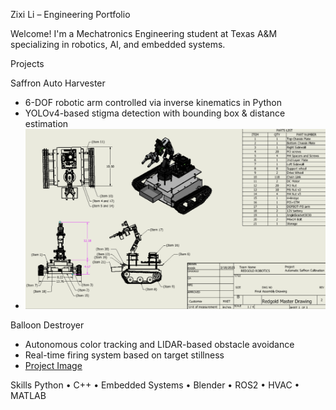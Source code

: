 Zixi Li – Engineering Portfolio

Welcome! I'm a Mechatronics Engineering student at Texas A&M specializing in robotics, AI, and embedded systems.

Projects

Saffron Auto Harvester
- 6-DOF robotic arm controlled via inverse kinematics in Python
- YOLOv4-based stigma detection with bounding box & distance estimation
- ![Saffron Harvester Robot Master Drawing](RedGold_MasterDrawing.png)

Balloon Destroyer
- Autonomous color tracking and LIDAR-based obstacle avoidance
- Real-time firing system based on target stillness
- [Project Image](https://drive.google.com/yourimage)



Skills
Python • C++ • Embedded Systems • Blender • ROS2 • HVAC • MATLAB
